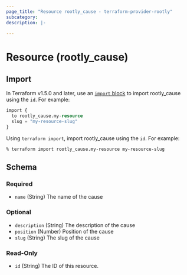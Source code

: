 ```yaml
---
page_title: "Resource rootly_cause - terraform-provider-rootly"
subcategory:
description: |-
    
---
```


# Resource (rootly_cause)





## Import

In Terraform v1.5.0 and later, use an [`import` block](https://developer.hashicorp.com/terraform/language/import) to import rootly_cause using the `id`. For example:

```terraform
import {
  to rootly_cause.my-resource
  slug = "my-resource-slug"
}
```

Using `terraform import`, import rootly_cause using the `id`. For example:

```console
% terraform import rootly_cause.my-resource my-resource-slug
```

<!-- schema generated by tfplugindocs -->
## Schema

### Required

- `name` (String) The name of the cause

### Optional

- `description` (String) The description of the cause
- `position` (Number) Position of the cause
- `slug` (String) The slug of the cause

### Read-Only

- `id` (String) The ID of this resource.
